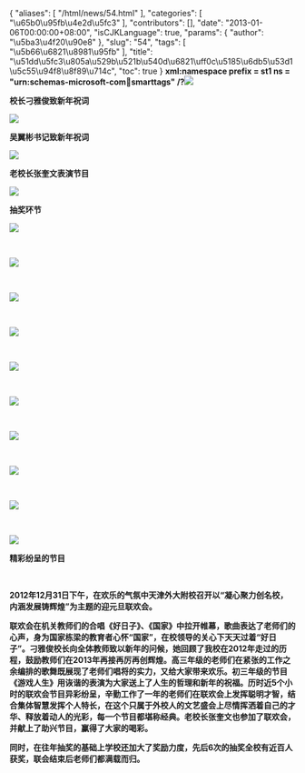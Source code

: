 {
    "aliases": [
        "/html/news/54.html"
    ],
    "categories": [
        "\u65b0\u95fb\u4e2d\u5fc3"
    ],
    "contributors": [],
    "date": "2013-01-06T00:00:00+08:00",
    "isCJKLanguage": true,
    "params": {
        "author": "\u5ba3\u4f20\u90e8"
    },
    "slug": "54",
    "tags": [
        "\u5b66\u6821\u8981\u95fb"
    ],
    "title": "\u51dd\u5fc3\u805a\u529b\u521b\u540d\u6821\uff0c\u5185\u6db5\u53d1\u5c55\u94f8\u8f89\u714c",
    "toc": true
}
**xml:namespace prefix = st1 ns = "urn:schemas-microsoft-com:office:smarttags" /?![](https://cdn.tfls.online/mirror/full/5f6f21ebe22c9ca333a2cb9251cc9bfda19b1efd.jpg)**

**校长刁雅俊致新年祝词**

**![](https://cdn.tfls.online/mirror/full/38590d6033ddca3ffd6adf64b0225945e1221ccd.jpg)**

**吴翼彬书记致新年祝词**

**![](https://cdn.tfls.online/mirror/full/16348dd7e37e44a7aea869ed56ddf373f2b19945.jpg)**

**老校长张奎文表演节目**

**![](https://cdn.tfls.online/mirror/full/19cb3d3cf5f9451ac13e9c6730696d9e61581645.jpg)**

**抽奖环节**

**![](https://cdn.tfls.online/mirror/full/32bf3b353769ff0db56d11e6e31876b5b52f7831.jpg)**

 

**![](https://cdn.tfls.online/mirror/full/9b68098505124c6eb7e8773c57f41dccc1ecf0a1.jpg)**

 

**![](https://cdn.tfls.online/mirror/full/d450b628db5b979c5762c0124ebfbeb87795417f.jpg)**

 

**![](https://cdn.tfls.online/mirror/full/8742f9ff1bc73cabc333e80661dd4f45dc96467f.jpg)**

 

**![](https://cdn.tfls.online/mirror/full/f966c0b67f53e7f4a21fe99b8847f63b63b0e021.jpg)**

 

**![](https://cdn.tfls.online/mirror/full/1e4f9ef8b3cf2929ea03fd4f757ee3183512bc54.jpg)**

 

**![](https://cdn.tfls.online/mirror/full/e6ff943054200f002bdf89fad9ad34ad97dbc393.jpg)**

 

**![](https://cdn.tfls.online/mirror/full/5aa1a992f86a830f0fe6b130ba186a65d99e3138.jpg)**

 

**![](https://cdn.tfls.online/mirror/full/06f7849ad984529dde23fe03d374b252ff892480.jpg)**

 

**![](https://cdn.tfls.online/mirror/full/73afd367dba3112e73395c10428f3b17742427a7.jpg)**

**精彩纷呈的节目**

 

**2012年12月31日下午，在欢乐的气氛中天津外大附校召开以“凝心聚力创名校，内涵发展铸辉煌”为主题的迎元旦联欢会。**

**联欢会在机关教师们的合唱《好日子》、《国家》中拉开帷幕，歌曲表达了老师们的心声，身为国家栋梁的教育者心怀“国家”，在校领导的关心下天天过着“好日子”。刁雅俊校长向全体教师致以新年的问候，她回顾了我校在2012年走过的历程，鼓励教师们在2013年再接再厉再创辉煌。高三年级的老师们在紧张的工作之余编排的歌舞既展现了老师们唱将的实力，又给大家带来欢乐。初三年级的节目《游戏人生》用诙谐的表演为大家送上了人生的哲理和新年的祝福。历时近5个小时的联欢会节目异彩纷呈，辛勤工作了一年的老师们在联欢会上发挥聪明才智，结合集体智慧发挥个人特长，在这个只属于外校人的文艺盛会上尽情挥洒着自己的才华、释放着动人的光彩，每一个节目都堪称经典。老校长张奎文也参加了联欢会，并献上了助兴节目，赢得了大家的喝彩。**

**同时，在往年抽奖的基础上学校还加大了奖励力度，先后6次的抽奖全校有近百人获奖，联会结束后老师们都满载而归。**

